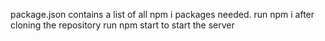 package.json contains a list of all npm i packages needed.
run npm i after cloning the repository
run npm start to start the server